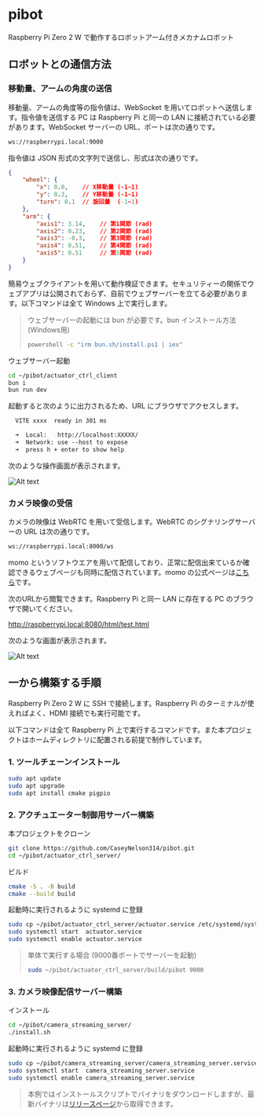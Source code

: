 # pibot

Raspberry Pi Zero 2 W で動作するロボットアーム付きメカナムロボット

## ロボットとの通信方法

### 移動量、アームの角度の送信

移動量、アームの角度等の指令値は、WebSocket を用いてロボットへ送信します。指令値を送信する PC は Raspberry Pi と同一の LAN に接続されている必要があります。WebSocket サーバーの URL、ポートは次の通りです。

```txt
ws://raspberrypi.local:9000
```

指令値は JSON 形式の文字列で送信し、形式は次の通りです。

```json
{
    "wheel": {
        "x": 0.0,    // X移動量 (-1~1)
        "y": 0.3,    // Y移動量 (-1~1)
        "turn": 0.1  // 旋回量  (-1~1)
    },
    "arm": {
        "axis1": 3.14,    // 第1関節 (rad)
        "axis2": 0.23,    // 第2関節 (rad)
        "axis3": -0.3,    // 第3関節 (rad)
        "axis4": 0.51,    // 第4関節 (rad)
        "axis5": 0.51     // 第5関節 (rad)
    }
}
```

簡易ウェブクライアントを用いて動作検証できます。セキュリティーの関係でウェブアプリは公開されておらず、自前でウェブサーバーを立てる必要があります。以下コマンドは全て Windows 上で実行します。

> ウェブサーバーの起動には bun が必要です。bun インストール方法 (Windows用)
> 
> ```sh
> powershell -c "irm bun.sh/install.ps1 | iex"
> ```

ウェブサーバー起動

```sh
cd ~/pibot/actuator_ctrl_client
bun i
bun run dev
```

起動すると次のように出力されるため、URL にブラウザでアクセスします。

```txt
  VITE xxxx  ready in 301 ms

  ➜  Local:   http://localhost:XXXXX/
  ➜  Network: use --host to expose
  ➜  press h + enter to show help
```

次のような操作画面が表示されます。

![Alt text](https://github.com/user-attachments/assets/1bff3622-15c1-4341-9044-2fdeaa45bc32)

### カメラ映像の受信

カメラの映像は WebRTC を用いて受信します。WebRTC のシグナリングサーバーの URL は次の通りです。

```txt
ws://raspberrypi.local:8000/ws
```

momo というソフトウエアを用いて配信しており、正常に配信出来ているか確認できるウェブページも同時に配信されています。momo の公式ページは[こちら](https://momo.shiguredo.jp/)です。

次のURLから閲覧できます。Raspberry Pi と同一 LAN に存在する PC のブラウザで開いてください。

<http://raspberrypi.local:8080/html/test.html>

次のような画面が表示されます。

![Alt text](https://github.com/user-attachments/assets/f15ac71a-6ea5-4c73-83a7-ad9c1be68c64)

## 一から構築する手順

Raspberry Pi Zero 2 W に SSH で接続します。Raspberry Pi のターミナルが使えればよく、HDMI 接続でも実行可能です。

以下コマンドは全て Raspberry Pi 上で実行するコマンドです。また本プロジェクトはホームディレクトリに配置される前提で制作しています。

### 1. ツールチェーンインストール

```sh
sudo apt update
sudo apt upgrade
sudo apt install cmake pigpio
```

### 2. アクチュエーター制御用サーバー構築

本プロジェクトをクローン

```sh
git clone https://github.com/CaseyNelson314/pibot.git
cd ~/pibot/actuator_ctrl_server/
```

ビルド

```sh
cmake -S . -B build
cmake --build build
```

起動時に実行されるように systemd に登録

```sh
sudo cp ~/pibot/actuator_ctrl_server/actuator.service /etc/systemd/system/
sudo systemctl start  actuator.service
sudo systemctl enable actuator.service
```

> 単体で実行する場合 (9000番ポートでサーバーを起動)
> 
> ```sh
> sudo ~/pibot/actuator_ctrl_server/build/pibot 9000
> ```

### 3. カメラ映像配信サーバー構築

インストール

```sh
cd ~/pibot/camera_streaming_server/
./install.sh
```

起動時に実行されるように systemd に登録

```sh
sudo cp ~/pibot/camera_streaming_server/camera_streaming_server.service /etc/systemd/system/
sudo systemctl start  camera_streaming_server.service
sudo systemctl enable camera_streaming_server.service
```

> 本例ではインストールスクリプトでバイナリをダウンロードしますが、最新バイナリは[リリースページ](https://github.com/shiguredo/momo/releases)から取得できます。
